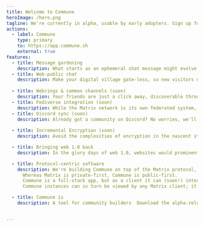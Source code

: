 ```yaml
---
title: Welcome to Commune
heroImage: /hero.png
tagline: We're currently in alpha, usable by early adopters. Sign up for your own space on app.commune.sh to try it!.
actions:
  - label: Commune
    type: primary
    to: https://app.commune.sh
    external: true
features:
  - title: Message gardening
    description: What starts as an ephemeral chat message might evolve into an intricate thread with multiple incoming/outgoing connections. Commune facilitates this progression by making chat-view and board-view two different view modes of the one same channel.
  - title: Web-public chat
    description: Make your digital village gate-less, so new visitors may freely look around before making themselves known. Grant informative threads a proper place on the indexable web.
      
  - title: Webrings & common channels (soon)
    description: Your friends are just a click away, discoverable through Related Space lists. Better yet, closely aligned communities can carry common channels together, e.g. syndicating a single offtopic channel across multiple spaces.
  - title: Fediverse integration (soon)
    description: While the Matrix network is its own federated system, Commune also connects with the larger fediverse, i.e. Mastodon, Lemmy et.al. Log in with your fediverse account, verify links and more.
  - title: Discord sync (soon)
    description: Already got a community on Discord? No worries, we'll sync it up for you, and suddenly your Discord server will be fully backed up and web-readable via its Commune bridge.
  
  - title: Incremental Encryption (soon)
    description: Avoid the complexities of encryption in the nascent stages of community. Opt-in to the advanced security features of Matrix when the time is right.

  - title: Bringing web 1.0 back
    description: In the glory days of web 1.0, websites would prominently link to other, similar places via lists known as 'forum affiliates', 'blogrolls' or 'webrings'. It was a time of greater connectivity between communal web spaces, each serving as a portal to a tightly knit but infinitely expansive hinterland of digital villages. Our intention is to bring back the good vibes of the old neighborhoods. Not by reressing to a bygone era, but by building the web 1.½ that was skipped over.

  - title: Protocol-centric software
    description: We're building Commune on top of the Matrix protocol, extending it with community features.
      Whereas Matrix is private-first, Commune is public-first.
      Commune is a full-stack app, but as a client it can (soon!) interact with any Matrix server.
      Commune instances can in turn be viewed by any Matrix client; it's all federated. Some features however can only be accessed via the Commune client.

  - title: Commune is
    description: A tool for community builders  Download the alpha-release on GitHub. A  place for fellow creators and creatives to congregate join app.commune.sh today. A network Every Commune space is part of the Matrix federation.


---
```



